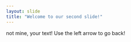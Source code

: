 ```yaml
---
layout: slide
title: "Welcome to our second slide!"
---
```

not mine, your text!
Use the left arrow to go back!
